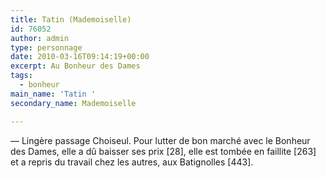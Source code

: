 ```yaml
---
title: Tatin (Mademoiselle)
id: 76052
author: admin
type: personnage
date: 2010-03-16T09:14:19+00:00
excerpt: Au Bonheur des Dames
tags:
  - bonheur
main_name: 'Tatin '
secondary_name: Mademoiselle

---
```

— Lingère passage Choiseul. Pour lutter de bon marché avec le Bonheur des Dames, elle a dû baisser ses prix [28], elle est tombée en faillite [263] et a repris du travail chez les autres, aux Batignolles [443]. 